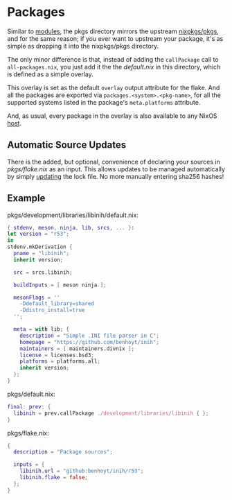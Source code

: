 # Packages
Similar to [modules](../modules), the pkgs directory mirrors the upstream
[nixpkgs/pkgs][pkgs], and for the same reason; if you ever want to upstream
your package, it's as simple as dropping it into the nixpkgs/pkgs directory.

The only minor difference is that, instead of adding the `callPackage` call to
`all-packages.nix`, you just add it the the _default.nix_ in this directory,
which is defined as a simple overlay.

This overlay is set as the default `overlay` output attribute for the flake.
And all the packages are exported via `packages.<system>.<pkg-name>`, for all
the supported systems listed in the package's `meta.platforms` attribute.

And, as usual, every package in the overlay is also available to any NixOS
[host](../hosts).

## Automatic Source Updates
There is the added, but optional, convenience of declaring your sources in
_pkgs/flake.nix_ as an input. This allows updates to be managed automatically
by simply [updating](../doc/flk/update.md#updating-package-sources) the lock
file. No more manually entering sha256 hashes!


## Example
pkgs/development/libraries/libinih/default.nix:
```nix
{ stdenv, meson, ninja, lib, srcs, ... }:
let version = "r53";
in
stdenv.mkDerivation {
  pname = "libinih";
  inherit version;

  src = srcs.libinih;

  buildInputs = [ meson ninja ];

  mesonFlags = ''
    -Ddefault_library=shared
    -Ddistro_install=true
  '';

  meta = with lib; {
    description = "Simple .INI file parser in C";
    homepage = "https://github.com/benhoyt/inih";
    maintainers = [ maintainers.divnix ];
    license = licenses.bsd3;
    platforms = platforms.all;
    inherit version;
  };
}
```

pkgs/default.nix:
```nix
final: prev: {
  libinih = prev.callPackage ./development/libraries/libinih { };
}
```

pkgs/flake.nix:
```nix
{
  description = "Package sources";

  inputs = {
    libinih.url = "github:benhoyt/inih/r53";
    libinih.flake = false;
  };
}
```

[pkgs]: https://github.com/NixOS/nixpkgs/tree/master/pkgs

